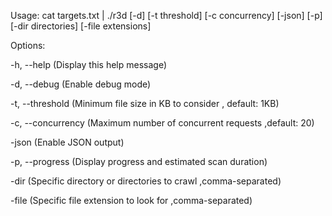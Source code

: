 Usage: cat targets.txt | ./r3d [-d] [-t threshold] [-c concurrency] [-json] [-p] [-dir directories] [-file extensions]


Options:

-h, --help          (Display this help message)

-d, --debug         (Enable debug mode)

-t, --threshold     (Minimum file size in KB to consider , default: 1KB)

-c, --concurrency   (Maximum number of concurrent requests ,default: 20)

-json               (Enable JSON output)

-p, --progress      (Display progress and estimated scan duration)

-dir                (Specific directory or directories to crawl ,comma-separated)

-file               (Specific file extension to look for ,comma-separated)

